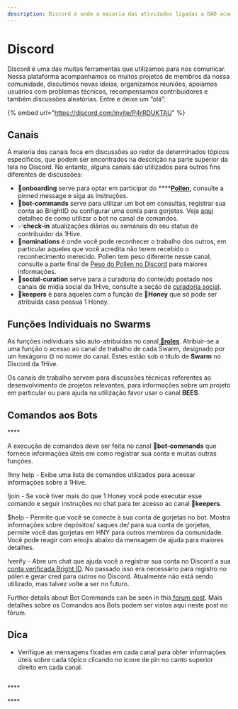 ```yaml
---
description: Discord é onde a maioria das atividades ligadas a DAO acontecem.
---
```


# Discord

Discord é uma das muitas ferramentas que utilizamos para nos comunicar. Nessa plataforma acompanhamos os muitos projetos de membros da nossa comunidade, discutimos novas ideias, organizamos reuniões, apoiamos usuários com problemas técnicos, recompensamos contribuidores e também discussões aleatórias. Entre e deixe um “olá”:



{% embed url="https://discord.com/invite/P4rRDUKTAU" %}



## **Canais** 

A maioria dos canais foca em discussões ao redor de determinados tópicos específicos, que podem ser encontrados na descrição na parte superior da tela no Discord. No entanto, alguns canais são utilizados para outros fins diferentes de discussões:

* 🐛**onboarding** serve para optar em participar do ****[**Pollen**](https://1hive.gitbook.io/1hive/v/portugues/getting-started/pollen)**,** consulte a pinned message e siga as instruções.
* 🤖**bot-commands** serve para utilizar um bot em consultas, registrar sua conta ao BrightID ou configurar uma conta para gorjetas. Veja [aqui ](https://1hive.gitbook.io/1hive/v/portugues/getting-started/discord#bot-commands)detalhes de como utilizar o bot no canal de comandos.
* ✅**check-in** atualizações diárias ou semanais do seu status de contribuidor da 1Hive.
* 🍄**nominations** é onde você pode reconhecer o trabalho dos outros, em particular aqueles que você acredita não terem recebido o reconhecimento merecido. Pollen tem peso diferente nesse canal, consulte a parte final de [Peso do Pollen no Discord](https://1hive.gitbook.io/1hive/v/portugues/getting-started/pollen#discord-pollen-weights) para maiores informações.
* 🐝**social-curation** serve para a curadoria do conteúdo postado nos canais de mídia social da 1Hive, consulte a seção de [curadoria social](https://1hive.gitbook.io/1hive/v/portugues/getting-started-1/discord/social-curation).
* 🍯**keepers** é para aqueles com a função de 🍯**Honey** que só pode ser atribuída caso possua 1 Honey.

## **Funções Individuais no Swarms** 

As funções individuais são auto-atribuídas no canal[ 🧚**roles**](https://discord.gg/63Z3MrEcM7). Atribuir-se a uma função o acesso ao canal de trabalho de cada Swarm, designado por um hexágono ⏣ no nome do canal. Estes estão sob o título de **Swarm** no Discord da 1Hive.

Os canais de trabalho servem para discussões técnicas referentes ao desenvolvimento de projetos relevantes, para informações sobre um projeto em particular ou para ajuda na utilização favor usar o canal **BEES**.  


## **Comandos aos Bots**

\*\*\*\*

A execução de comandos deve ser feita no canal 🤖**bot-commands** que fornece informações úteis em como registrar sua conta e muitas outras funções.

!hny help - Exibe uma lista de comandos utilizados para acessar informações sobre a 1Hive.

!join - Se você tiver mais do que 1 Honey você pode executar esse comando e seguir instruções no chat para ter acesso ao canal 🍯**keepers**.

$help -  Permite que você se conecte à sua conta de gorjetas no bot. Mostra informações sobre depósitos/ saques de/ para sua conta de gorjetas, permite você das gorjetas em HNY para outros membros da comunidade. Você pode reagir com emojis abaixo da mensagem de ajuda para maiores detalhes.

!verify - Abre um chat que ajuda você a registrar sua conta no Discord a sua [conta verificada Bright ID](https://1hive.gitbook.io/1hive/guides/brightid). No passado isso era necessário para registro no pólen e gerar cred para outros no Discord. Atualmente não está sendo utilizado, mas talvez volte a ser no futuro.

Further details about Bot Commands can be seen in this[ forum post](https://forum.1hive.org/t/discord-bot-commands/1298/2). Mais detalhes sobre os Comandos aos Bots podem ser vistos aqui neste post no fórum.



## **Dica**

* Verifique as mensagens fixadas em cada canal para obter informações úteis sobre cada tópico clicando no ícone de pin no canto superior direito em cada canal.

##  

\*\*\*\*

\*\*\*\*

##  

